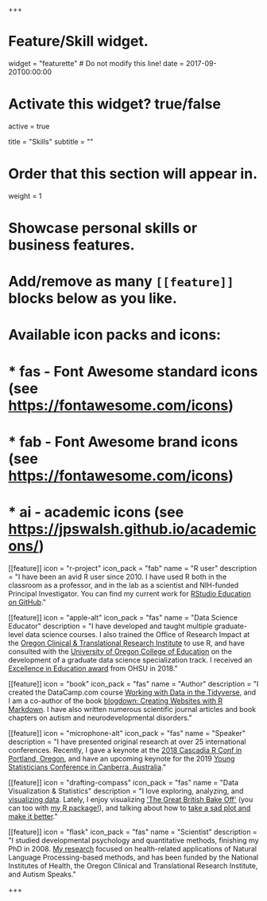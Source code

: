 +++
# Feature/Skill widget.
widget = "featurette"  # Do not modify this line!
date = 2017-09-20T00:00:00

# Activate this widget? true/false
active = true

title = "Skills"
subtitle = ""

# Order that this section will appear in.
weight = 1

# Showcase personal skills or business features.
# 
# Add/remove as many `[[feature]]` blocks below as you like.
# 
# Available icon packs and icons:
# * fas - Font Awesome standard icons (see https://fontawesome.com/icons)
# * fab - Font Awesome brand icons (see https://fontawesome.com/icons)
# * ai - academic icons (see https://jpswalsh.github.io/academicons/)

[[feature]]
  icon = "r-project"
  icon_pack = "fab"
  name = "R user"
  description = "I have been an avid R user since 2010. I have used R both in the classroom as a professor, and in the lab as a scientist and NIH-funded Principal Investigator. You can find my current work for [RStudio Education on GitHub](https://github.com/rstudio-education)."
  
[[feature]]
  icon = "apple-alt"
  icon_pack = "fas"
  name = "Data Science Educator"
  description = "I have developed and taught multiple graduate-level data science courses. I also trained the Office of Research Impact at the [Oregon Clinical & Translational Research Institute](https://www.ohsu.edu/xd/research/centers-institutes/octri/) to use R, and have consulted with the [University of Oregon College of Education](https://education.uoregon.edu/) on the development of a graduate data science specialization track. I received an [Excellence in Education award](https://www.ohsu.edu/xd/education/schools/school-of-medicine/news-and-events/honors2018.cfm) from OHSU in 2018."
  
[[feature]]
  icon = "book"
  icon_pack = "fas"
  name = "Author"
  description = "I created the DataCamp.com course [Working with Data in the Tidyverse](https://www.datacamp.com/courses/working-with-data-in-the-tidyverse), and I am a co-author of the book [blogdown: Creating Websites with R Markdown](https://bookdown.org/yihui/blogdown/). I have also written numerous scientific journal articles and book chapters on autism and neurodevelopmental disorders."
  
[[feature]]
  icon = "microphone-alt"
  icon_pack = "fas"
  name = "Speaker"
  description = "I have presented original research at over 25 international conferences. Recently, I gave a keynote at the [2018 Cascadia R Conf in Portland, Oregon](../talk/cascadia-r-keynote/), and have an upcoming keynote for the 2019 [Young Statisticians Conference in Canberra, Australia](http://ysc2019.netlify.com/)."
  
[[feature]]
  icon = "drafting-compass"
  icon_pack = "fas"
  name = "Data Visualization & Statistics"
  description = "I love exploring, analyzing, and [visualizing data](https://apreshill.github.io/data-vis-labs-2018/). Lately, I enjoy visualizing ['The Great British Bake Off'](https://alison.netlify.com/uo-tidy-bakeoff/#1) (you can too with [my R package!](http://bakeoff.netlify.com/)), and talking about how to [take a sad plot and make it better](../talk/ohsu-biodatavis)."

[[feature]]
  icon = "flask"
  icon_pack = "fas"
  name = "Scientist"
  description = "I studied developmental psychology and quantitative methods, finishing my PhD in 2008. [My research](https://profiles.impactstory.org/u/0000-0002-8082-1890) focused on health-related applications of Natural Language Processing-based methods, and has been funded by the National Institutes of Health, the Oregon Clinical and Translational Research Institute, and Autism Speaks."


+++
